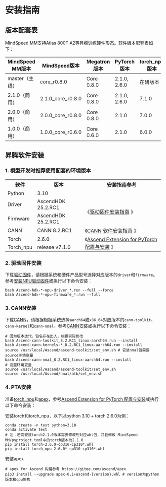 # 安装指南

## 版本配套表

MindSpeed MM支持Atlas 800T A2等昇腾训练硬件形态。软件版本配套表如下：

|MindSpeed MM版本 | MindSpeed版本             | Megatron版本      | PyTorch版本   | torch_npu版本 | CANN版本  | Python版本                               |
|--------------|-------------------------|-----------------|------------- |-------------|---------|----------------------------------------|
|master（主线） | core_r0.8.0           | Core 0.8.0      |   2.1.0, 2.6.0 | 在研版本        | 在研版本    | Python3.10|
|2.1.0（商用） | 2.1.0_core_r0.8.0         | Core 0.8.0      |   2.1.0, 2.6.0     | 7.1.0       | 8.2.RC1    | Python3.8, Python3.10|
|2.0.0（商用） | 2.0.0_core_r0.8.0         | Core 0.8.0      |   2.1.0     | 7.0.0       | 8.1.RC1    | Python3.8, Python3.10|
|1.0.0（商用） | 1.0.0_core_r0.6.0         | Core 0.6.0      |   2.1.0     | 6.0.0       | 8.0.0    | Python3.8, Python3.10 |

## 昇腾软件安装

### 1. 模型开发时推荐使用配套的环境版本

<table border="0">
  <tr>
    <th>软件</th>
    <th>版本</th>
    <th>安装指南参考</th>
  </tr>
  <tr>
    <td> Python </td>
    <td> 3.10 </td>
  </tr>
  <tr>
    <td> Driver </td>
    <td> AscendHDK 25.2.RC1 </td>
    <td rowspan="2">《<a href="https://www.hiascend.com/hardware/firmware-drivers/community?product=4&model=26&cann=8.2.RC1&driver=Ascend+HDK+25.2.0">驱动固件安装指南</a> 》</td>
  </tr>
  <tr>
    <td> Firmware </td>
    <td> AscendHDK 25.2.RC1 </td>
  </tr>
  <tr>
    <td> CANN </td>
    <td> CANN 8.2.RC1 </td>
    <td>《<a href="https://www.hiascend.com/document/detail/zh/canncommercial/82RC1/softwareinst/instg/instg_0003.html">CANN 软件安装指南</a> 》</td>
  </tr>
  <tr>
    <td> Torch </td>
    <td> 2.6.0 </td>
    <td rowspan="2">《<a href="https://www.hiascend.com/document/detail/zh/Pytorch/710/configandinstg/instg/insg_0004.html">Ascend Extension for PyTorch 配置与安装</a> 》</td>
  </tr>
  <tr>
    <td> Torch_npu </td>
    <td> release v7.1.0 </td>
  </tr>
</table>

### 2. 驱动固件安装

下载[驱动固件](https://www.hiascend.com/hardware/firmware-drivers/community?product=4&model=26&cann=8.2.RC1&driver=Ascend+HDK+25.2.0)，请根据系统和硬件产品型号选择对应版本的`driver`和`firmware`。参考[安装NPU驱动固件](https://www.hiascend.com/document/detail/zh/canncommercial/82RC1/softwareinst/instg/instg_0003.html)或执行以下命令安装：

```shell
bash Ascend-hdk-*-npu-driver_*.run --full --force
bash Ascend-hdk-*-npu-firmware_*.run --full
```

### 3. CANN安装

下载[CANN](https://www.hiascend.com/developer/download/community/result?module=cann)，请根据根据系统选择`aarch64`或`x86_64`对应版本的`cann-toolkit`、`cann-kernel`和`cann-nnal`。参考[CANN安装](https://www.hiascend.com/document/detail/zh/canncommercial/82RC1/softwareinst/instg/instg_0003.html)或执行以下命令安装：

```shell
# 因为版本迭代，包名存在出入，根据实际修改
bash Ascend-cann-toolkit_8.2.RC1_linux-aarch64.run --install
bash Ascend-cann-kernels-*_8.2.RC1_linux-aarch64.run --install
source /usr/local/Ascend/ascend-toolkit/set_env.sh # 安装nnal包需要source环境变量
bash Ascend-cann-nnal_8.2.RC1_linux-aarch64.run --install
# 设置环境变量
source /usr/local/Ascend/ascend-toolkit/set_env.sh
source /usr/local/Ascend/nnal/atb/set_env.sh
```

### 4. PTA安装

准备[torch_npu](https://www.hiascend.com/developer/download/community/result?module=pt)和[apex](https://gitee.com/ascend/apex)，参考[Ascend Extension for PyTorch 配置与安装](https://www.hiascend.com/document/detail/zh/Pytorch/710/configandinstg/instg/insg_0004.html)或执行以下命令安装：

安装torch和torch_npu，以下以python 3.10 + torch 2.6.0为例：

```shell
conda create -n test python=3.10
conda activate test
# 注：若需安装torch2.1.0版本需要修改列对应whl包，并且修改 MindSpeed-MM/pyproject.toml中的torch版本为2.1.0
pip install torch-2.6.0-cp310-cp310*.whl 
pip install torch_npu-2.6.0*-cp310-cp310*.whl
```

安装apex

```shell
# apex for Ascend 构建参考 https://gitee.com/ascend/apex
pip3 install --upgrade apex-0.1+ascend-{version}.whl # version为python版本和cpu架构
```
